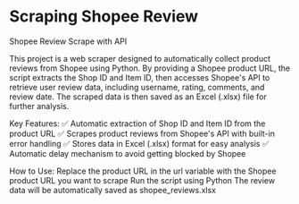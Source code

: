 # Scraping Shopee Review 
Shopee Review Scrape with API

This project is a web scraper designed to automatically collect product reviews from Shopee using Python. By providing a Shopee product URL, the script extracts the Shop ID and Item ID, then accesses Shopee's API to retrieve user review data, including username, rating, comments, and review date. The scraped data is then saved as an Excel (.xlsx) file for further analysis.

Key Features:
✅ Automatic extraction of Shop ID and Item ID from the product URL
✅ Scrapes product reviews from Shopee's API with built-in error handling
✅ Stores data in Excel (.xlsx) format for easy analysis
✅ Automatic delay mechanism to avoid getting blocked by Shopee

How to Use:
Replace the product URL in the url variable with the Shopee product URL you want to scrape
Run the script using Python
The review data will be automatically saved as shopee_reviews.xlsx
